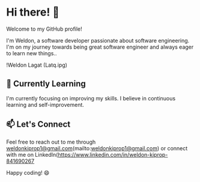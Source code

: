 # Hi there! 👋

Welcome to my GitHub profile!

I'm Weldon, a software developer passionate about software engineering. I'm on my journey towards being  great software engineer and always eager to learn new things..

!Weldon Lagat (Latq.ipg)

## 🌱 Currently Learning

I'm currently focusing on improving my skills. I believe in continuous learning and self-improvement.

## 📫 Let's Connect

Feel free to reach out to me through weldonkiprop1@gmail.com(mailto:weldonkiprop1@gmail.com) or connect with me on LinkedIn(https://www.linkedin.com/in/weldon-kiprop-841690267

Happy coding! 😄

